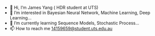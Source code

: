 - 👋 Hi, I’m James Yang ( HDR student at UTS)
- 👀 I’m interested in Bayesian Neural Network, Machine Learning, Deep Learning...
- 🌱 I’m currently learning Sequence Models, Stochastic Process...
- 📫 How to reach me 14159659@student.uts.edu.au

<!---
StoatBF/StoatBF is a ✨ special ✨ repository because its `README.md` (this file) appears on your GitHub profile.
You can click the Preview link to take a look at your changes.
--->
